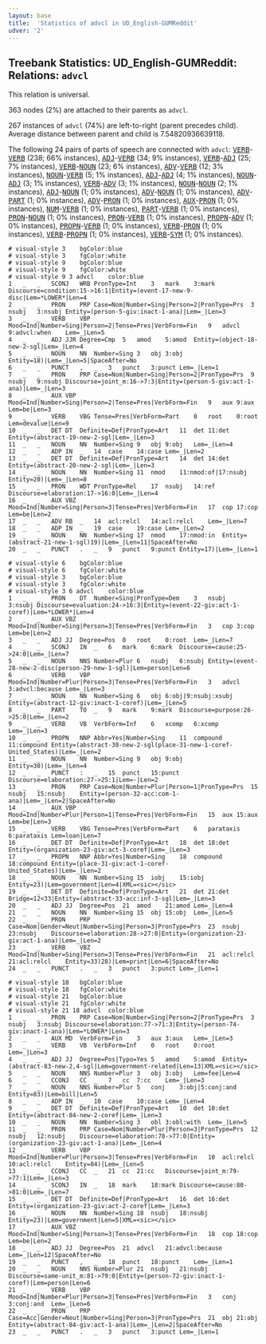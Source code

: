 ```yaml
---
layout: base
title:  'Statistics of advcl in UD_English-GUMReddit'
udver: '2'
---
```


## Treebank Statistics: UD_English-GUMReddit: Relations: `advcl`

This relation is universal.

363 nodes (2%) are attached to their parents as `advcl`.

267 instances of `advcl` (74%) are left-to-right (parent precedes child).
Average distance between parent and child is 7.54820936639118.

The following 24 pairs of parts of speech are connected with `advcl`: <tt><a href="en_gumreddit-pos-VERB.html">VERB</a></tt>-<tt><a href="en_gumreddit-pos-VERB.html">VERB</a></tt> (238; 66% instances), <tt><a href="en_gumreddit-pos-ADJ.html">ADJ</a></tt>-<tt><a href="en_gumreddit-pos-VERB.html">VERB</a></tt> (34; 9% instances), <tt><a href="en_gumreddit-pos-VERB.html">VERB</a></tt>-<tt><a href="en_gumreddit-pos-ADJ.html">ADJ</a></tt> (25; 7% instances), <tt><a href="en_gumreddit-pos-VERB.html">VERB</a></tt>-<tt><a href="en_gumreddit-pos-NOUN.html">NOUN</a></tt> (23; 6% instances), <tt><a href="en_gumreddit-pos-ADV.html">ADV</a></tt>-<tt><a href="en_gumreddit-pos-VERB.html">VERB</a></tt> (12; 3% instances), <tt><a href="en_gumreddit-pos-NOUN.html">NOUN</a></tt>-<tt><a href="en_gumreddit-pos-VERB.html">VERB</a></tt> (5; 1% instances), <tt><a href="en_gumreddit-pos-ADJ.html">ADJ</a></tt>-<tt><a href="en_gumreddit-pos-ADJ.html">ADJ</a></tt> (4; 1% instances), <tt><a href="en_gumreddit-pos-NOUN.html">NOUN</a></tt>-<tt><a href="en_gumreddit-pos-ADJ.html">ADJ</a></tt> (3; 1% instances), <tt><a href="en_gumreddit-pos-VERB.html">VERB</a></tt>-<tt><a href="en_gumreddit-pos-ADV.html">ADV</a></tt> (3; 1% instances), <tt><a href="en_gumreddit-pos-NOUN.html">NOUN</a></tt>-<tt><a href="en_gumreddit-pos-NOUN.html">NOUN</a></tt> (2; 1% instances), <tt><a href="en_gumreddit-pos-ADJ.html">ADJ</a></tt>-<tt><a href="en_gumreddit-pos-NOUN.html">NOUN</a></tt> (1; 0% instances), <tt><a href="en_gumreddit-pos-ADV.html">ADV</a></tt>-<tt><a href="en_gumreddit-pos-NOUN.html">NOUN</a></tt> (1; 0% instances), <tt><a href="en_gumreddit-pos-ADV.html">ADV</a></tt>-<tt><a href="en_gumreddit-pos-PART.html">PART</a></tt> (1; 0% instances), <tt><a href="en_gumreddit-pos-ADV.html">ADV</a></tt>-<tt><a href="en_gumreddit-pos-PRON.html">PRON</a></tt> (1; 0% instances), <tt><a href="en_gumreddit-pos-AUX.html">AUX</a></tt>-<tt><a href="en_gumreddit-pos-PRON.html">PRON</a></tt> (1; 0% instances), <tt><a href="en_gumreddit-pos-NUM.html">NUM</a></tt>-<tt><a href="en_gumreddit-pos-VERB.html">VERB</a></tt> (1; 0% instances), <tt><a href="en_gumreddit-pos-PART.html">PART</a></tt>-<tt><a href="en_gumreddit-pos-VERB.html">VERB</a></tt> (1; 0% instances), <tt><a href="en_gumreddit-pos-PRON.html">PRON</a></tt>-<tt><a href="en_gumreddit-pos-NOUN.html">NOUN</a></tt> (1; 0% instances), <tt><a href="en_gumreddit-pos-PRON.html">PRON</a></tt>-<tt><a href="en_gumreddit-pos-VERB.html">VERB</a></tt> (1; 0% instances), <tt><a href="en_gumreddit-pos-PROPN.html">PROPN</a></tt>-<tt><a href="en_gumreddit-pos-ADV.html">ADV</a></tt> (1; 0% instances), <tt><a href="en_gumreddit-pos-PROPN.html">PROPN</a></tt>-<tt><a href="en_gumreddit-pos-VERB.html">VERB</a></tt> (1; 0% instances), <tt><a href="en_gumreddit-pos-VERB.html">VERB</a></tt>-<tt><a href="en_gumreddit-pos-PRON.html">PRON</a></tt> (1; 0% instances), <tt><a href="en_gumreddit-pos-VERB.html">VERB</a></tt>-<tt><a href="en_gumreddit-pos-PROPN.html">PROPN</a></tt> (1; 0% instances), <tt><a href="en_gumreddit-pos-VERB.html">VERB</a></tt>-<tt><a href="en_gumreddit-pos-SYM.html">SYM</a></tt> (1; 0% instances).


~~~ conllu
# visual-style 3	bgColor:blue
# visual-style 3	fgColor:white
# visual-style 9	bgColor:blue
# visual-style 9	fgColor:white
# visual-style 9 3 advcl	color:blue
1	_	_	SCONJ	WRB	PronType=Int	3	mark	3:mark	Discourse=condition:15->16:1|Entity=(event-17-new-9-disc|Lem=*LOWER*|Len=4
2	_	_	PRON	PRP	Case=Nom|Number=Sing|Person=2|PronType=Prs	3	nsubj	3:nsubj	Entity=(person-5-giv:inact-1-ana)|Lem=_|Len=3
3	_	_	VERB	VBP	Mood=Ind|Number=Sing|Person=2|Tense=Pres|VerbForm=Fin	9	advcl	9:advcl:when	Lem=_|Len=5
4	_	_	ADJ	JJR	Degree=Cmp	5	amod	5:amod	Entity=(object-18-new-2-sgl|Lem=_|Len=4
5	_	_	NOUN	NN	Number=Sing	3	obj	3:obj	Entity=18)|Lem=_|Len=5|SpaceAfter=No
6	_	_	PUNCT	,	_	3	punct	3:punct	Lem=_|Len=1
7	_	_	PRON	PRP	Case=Nom|Number=Sing|Person=2|PronType=Prs	9	nsubj	9:nsubj	Discourse=joint_m:16->7:3|Entity=(person-5-giv:act-1-ana)|Lem=_|Len=3
8	_	_	AUX	VBP	Mood=Ind|Number=Sing|Person=2|Tense=Pres|VerbForm=Fin	9	aux	9:aux	Lem=be|Len=3
9	_	_	VERB	VBG	Tense=Pres|VerbForm=Part	0	root	0:root	Lem=devalue|Len=9
10	_	_	DET	DT	Definite=Def|PronType=Art	11	det	11:det	Entity=(abstract-19-new-2-sgl|Lem=_|Len=3
11	_	_	NOUN	NN	Number=Sing	9	obj	9:obj	Lem=_|Len=4
12	_	_	ADP	IN	_	14	case	14:case	Lem=_|Len=2
13	_	_	DET	DT	Definite=Def|PronType=Art	14	det	14:det	Entity=(abstract-20-new-2-sgl|Lem=_|Len=3
14	_	_	NOUN	NN	Number=Sing	11	nmod	11:nmod:of|17:nsubj	Entity=20)|Lem=_|Len=8
15	_	_	PRON	WDT	PronType=Rel	17	nsubj	14:ref	Discourse=elaboration:17->16:0|Lem=_|Len=4
16	_	_	AUX	VBZ	Mood=Ind|Number=Sing|Person=3|Tense=Pres|VerbForm=Fin	17	cop	17:cop	Lem=be|Len=2
17	_	_	ADV	RB	_	14	acl:relcl	14:acl:relcl	Lem=_|Len=7
18	_	_	ADP	IN	_	19	case	19:case	Lem=_|Len=2
19	_	_	NOUN	NN	Number=Sing	17	nmod	17:nmod:in	Entity=(abstract-21-new-1-sgl)19)|Lem=_|Len=11|SpaceAfter=No
20	_	_	PUNCT	.	_	9	punct	9:punct	Entity=17)|Lem=_|Len=1

~~~


~~~ conllu
# visual-style 6	bgColor:blue
# visual-style 6	fgColor:white
# visual-style 3	bgColor:blue
# visual-style 3	fgColor:white
# visual-style 3 6 advcl	color:blue
1	_	_	PRON	DT	Number=Sing|PronType=Dem	3	nsubj	3:nsubj	Discourse=evaluation:24->16:3|Entity=(event-22-giv:act-1-coref)|Lem=*LOWER*|Len=4
2	_	_	AUX	VBZ	Mood=Ind|Number=Sing|Person=3|Tense=Pres|VerbForm=Fin	3	cop	3:cop	Lem=be|Len=2
3	_	_	ADJ	JJ	Degree=Pos	0	root	0:root	Lem=_|Len=7
4	_	_	SCONJ	IN	_	6	mark	6:mark	Discourse=cause:25->24:0|Lem=_|Len=7
5	_	_	NOUN	NNS	Number=Plur	6	nsubj	6:nsubj	Entity=(event-28-new-2-disc(person-29-new-1-sgl)|Lem=person|Len=6
6	_	_	VERB	VBP	Mood=Ind|Number=Plur|Person=3|Tense=Pres|VerbForm=Fin	3	advcl	3:advcl:because	Lem=_|Len=3
7	_	_	NOUN	NN	Number=Sing	6	obj	6:obj|9:nsubj:xsubj	Entity=(abstract-12-giv:inact-1-coref)|Lem=_|Len=5
8	_	_	PART	TO	_	9	mark	9:mark	Discourse=purpose:26->25:0|Lem=_|Len=2
9	_	_	VERB	VB	VerbForm=Inf	6	xcomp	6:xcomp	Lem=_|Len=3
10	_	_	PROPN	NNP	Abbr=Yes|Number=Sing	11	compound	11:compound	Entity=(abstract-30-new-2-sgl(place-31-new-1-coref-United_States)|Lem=_|Len=2
11	_	_	NOUN	NN	Number=Sing	9	obj	9:obj	Entity=30)|Lem=_|Len=4
12	_	_	PUNCT	:	_	15	punct	15:punct	Discourse=elaboration:27->25:1|Lem=-|Len=2
13	_	_	PRON	PRP	Case=Nom|Number=Plur|Person=1|PronType=Prs	15	nsubj	15:nsubj	Entity=(person-32-acc:com-1-ana)|Lem=_|Len=2|SpaceAfter=No
14	_	_	AUX	VBP	Mood=Ind|Number=Plur|Person=1|Tense=Pres|VerbForm=Fin	15	aux	15:aux	Lem=be|Len=3
15	_	_	VERB	VBG	Tense=Pres|VerbForm=Part	6	parataxis	6:parataxis	Lem=loan|Len=7
16	_	_	DET	DT	Definite=Def|PronType=Art	18	det	18:det	Entity=(organization-23-giv:act-3-coref|Lem=_|Len=3
17	_	_	PROPN	NNP	Abbr=Yes|Number=Sing	18	compound	18:compound	Entity=(place-31-giv:act-1-coref-United_States)|Lem=_|Len=2
18	_	_	NOUN	NN	Number=Sing	15	iobj	15:iobj	Entity=23)|Lem=government|Len=4|XML=<sic></sic>
19	_	_	DET	DT	Definite=Def|PronType=Art	21	det	21:det	Bridge=12<33|Entity=(abstract-33-acc:inf-3-sgl|Lem=_|Len=3
20	_	_	ADJ	JJ	Degree=Pos	21	amod	21:amod	Lem=_|Len=4
21	_	_	NOUN	NN	Number=Sing	15	obj	15:obj	Lem=_|Len=5
22	_	_	PRON	PRP	Case=Nom|Gender=Neut|Number=Sing|Person=3|PronType=Prs	23	nsubj	23:nsubj	Discourse=elaboration:28->27:0|Entity=(organization-23-giv:act-1-ana)|Lem=_|Len=2
23	_	_	VERB	VBZ	Mood=Ind|Number=Sing|Person=3|Tense=Pres|VerbForm=Fin	21	acl:relcl	21:acl:relcl	Entity=33)28)|Lem=print|Len=6|SpaceAfter=No
24	_	_	PUNCT	.	_	3	punct	3:punct	Lem=_|Len=1

~~~


~~~ conllu
# visual-style 18	bgColor:blue
# visual-style 18	fgColor:white
# visual-style 21	bgColor:blue
# visual-style 21	fgColor:white
# visual-style 21 18 advcl	color:blue
1	_	_	PRON	PRP	Case=Nom|Number=Sing|Person=2|PronType=Prs	3	nsubj	3:nsubj	Discourse=elaboration:77->71:3|Entity=(person-74-giv:inact-1-ana)|Lem=*LOWER*|Len=3
2	_	_	AUX	MD	VerbForm=Fin	3	aux	3:aux	Lem=_|Len=3
3	_	_	VERB	VB	VerbForm=Inf	0	root	0:root	Lem=_|Len=3
4	_	_	ADJ	JJ	Degree=Pos|Typo=Yes	5	amod	5:amod	Entity=(abstract-83-new-2,4-sgl|Lem=government-related|Len=13|XML=<sic></sic>
5	_	_	NOUN	NNS	Number=Plur	3	obj	3:obj	Lem=fee|Len=4
6	_	_	CCONJ	CC	_	7	cc	7:cc	Lem=_|Len=3
7	_	_	NOUN	NNS	Number=Plur	5	conj	3:obj|5:conj:and	Entity=83)|Lem=bill|Len=5
8	_	_	ADP	IN	_	10	case	10:case	Lem=_|Len=4
9	_	_	DET	DT	Definite=Def|PronType=Art	10	det	10:det	Entity=(abstract-84-new-2-coref|Lem=_|Len=3
10	_	_	NOUN	NN	Number=Sing	3	obl	3:obl:with	Lem=_|Len=5
11	_	_	PRON	PRP	Case=Nom|Number=Plur|Person=3|PronType=Prs	12	nsubj	12:nsubj	Discourse=elaboration:78->77:0|Entity=(organization-23-giv:act-1-ana)|Lem=_|Len=4
12	_	_	VERB	VBP	Mood=Ind|Number=Plur|Person=3|Tense=Pres|VerbForm=Fin	10	acl:relcl	10:acl:relcl	Entity=84)|Lem=_|Len=5
13	_	_	CCONJ	CC	_	21	cc	21:cc	Discourse=joint_m:79->77:1|Lem=_|Len=3
14	_	_	SCONJ	IN	_	18	mark	18:mark	Discourse=cause:80->81:0|Lem=_|Len=7
15	_	_	DET	DT	Definite=Def|PronType=Art	16	det	16:det	Entity=(organization-23-giv:act-2-coref|Lem=_|Len=3
16	_	_	NOUN	NN	Number=Sing	18	nsubj	18:nsubj	Entity=23)|Lem=government|Len=5|XML=<sic></sic>
17	_	_	AUX	VBZ	Mood=Ind|Number=Sing|Person=3|Tense=Pres|VerbForm=Fin	18	cop	18:cop	Lem=be|Len=2
18	_	_	ADJ	JJ	Degree=Pos	21	advcl	21:advcl:because	Lem=_|Len=12|SpaceAfter=No
19	_	_	PUNCT	,	_	18	punct	18:punct	Lem=_|Len=1
20	_	_	NOUN	NNS	Number=Plur	21	nsubj	21:nsubj	Discourse=same-unit_m:81->79:0|Entity=(person-72-giv:inact-1-coref)|Lem=person|Len=6
21	_	_	VERB	VBP	Mood=Ind|Number=Plur|Person=3|Tense=Pres|VerbForm=Fin	3	conj	3:conj:and	Lem=_|Len=6
22	_	_	PRON	PRP	Case=Acc|Gender=Neut|Number=Sing|Person=3|PronType=Prs	21	obj	21:obj	Entity=(abstract-84-giv:act-1-ana)|Lem=_|Len=2|SpaceAfter=No
23	_	_	PUNCT	.	_	3	punct	3:punct	Lem=_|Len=1

~~~



